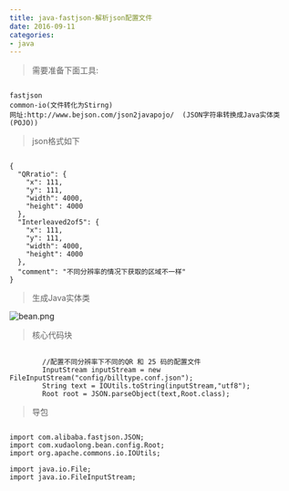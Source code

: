 ```yaml
---
title: java-fastjson-解析json配置文件
date: 2016-09-11
categories: 
- java
---
```


> 需要准备下面工具:

```

fastjson
common-io(文件转化为Stirng)
网址:http://www.bejson.com/json2javapojo/  (JSON字符串转换成Java实体类(POJO))

```

> json格式如下

```

{
  "QRratio": {
    "x": 111,
    "y": 111,
    "width": 4000,
    "height": 4000
  },
  "Interleaved2of5": {
    "x": 111,
    "y": 111,
    "width": 4000,
    "height": 4000
  },
  "comment": "不同分辨率的情况下获取的区域不一样"
}

```

> 生成Java实体类

![bean.png](http://upload-images.jianshu.io/upload_images/80378-f4a3d68c1deb70c5.png?imageMogr2/auto-orient/strip%7CimageView2/2/w/1240)

> 核心代码块

```

        //配置不同分辨率下不同的QR 和 25 码的配置文件
        InputStream inputStream = new FileInputStream("config/billtype.conf.json");
        String text = IOUtils.toString(inputStream,"utf8");
        Root root = JSON.parseObject(text,Root.class);

```

> 导包

```

import com.alibaba.fastjson.JSON;
import com.xudaolong.bean.config.Root;
import org.apache.commons.io.IOUtils;

import java.io.File;
import java.io.FileInputStream;

```
